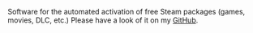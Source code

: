Software for the automated activation of free Steam packages (games, movies, DLC, etc.)
Please have a look of it on my [GitHub](https://github.com/Luois45/claim-free-steam-packages).
